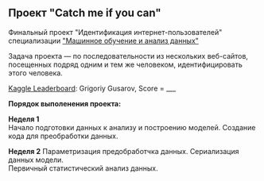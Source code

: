 ## Проект "Catch me if you can"
Финальный проект  "Идентификация интернет-пользователей" специализации  ["Машинное обучение и анализ данных"](https://www.coursera.org/specializations/machine-learning-data-analysis)


Задача проекта — по последовательности из нескольких веб-сайтов, посещенных подряд одним и тем же человеком, идентифицировать этого человека. 

[Kaggle Leaderboard](https://www.kaggle.com/c/catch-me-if-you-can-intruder-detection-through-webpage-session-tracking2/leaderboard): Grigoriy Gusarov, Score = ___

**Порядок выполенения проекта:**

**Неделя 1**<br>
Начало подготовки данных к анализу и построению моделей.
Создание кода для преобработки данных.

**Неделя 2**
Параметризация предобработчка данных. Сериализация данных модели.<br>
Первичный статистический анализ данных.

